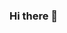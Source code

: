 ### Hi there 👋

<!--
**Natya00/Natya00** is a ✨ _special_ ✨ repository because its `README.md` (this file) appears on your GitHub profile.

Here are some ideas to get you started:

- 🔭 I’m currently working on ...
- 🌱 I’m currently learning ...
- 👯 I’m looking to collaborate on ...
- 🤔 I’m looking for help with ...
- 💬 Ask me about ...
- 📫 How to reach me: ...
- 😄 Pronouns: ...
- ⚡ Fun fact: ...

# RENAMER_BOT

Telegram File Renamer Bot 

<p align="center">

  <a href="https://www.python.org">

    <img src="http://ForTheBadge.com/images/badges/made-with-python.svg">

  </a>

</p>

</p>

## Configs 

* TG_BOT_TOKEN  - Get bot token from @BotFather

* API_ID        - From my.telegram.org 

* API_HASH      - From my.telegram.org 

* ADMIN         - Your User ID 

* DATABASE_URI  - Mongo Database URL from https://cloud.mongodb.com/

* DATABASE_NAME  - Your database name from mongoDB. Default will be 'my'

## Bot Commands

> View Thumbnail 

* `/viewthumb` View Thumbnail 

> Delete Thumbnail

* `/delthumb` Delete Thumbnail

> Broadcast Send Message To All User 

* `/broadcast` reply to message

### Deploy to Heroku

[![Deploy](https://www.herokucdn.com/deploy/button.svg)](https://heroku.com/deploy?template=https://github.com/lntechnical2/RENAMER_BOT_V2)

## License

````

lntechnical2/RENAMER_BOT is licensed under the

Apache License 2.0

A permissive license whose main conditions require preservation of copyright and license notices.

Contributors provide an express grant of patent rights.

Licensed works, modifications, 

and larger works may be distributed under different terms and without source code 

````

## Support 🇮🇳

<a href="https://t.me/lntechnical">

   <p> Telegram </p>

  </a>

<a href="https://youtube.com/c/LNtechnical">

   <p> YouTube </p>

  </a>

## Credits

<p align="left">

  <a href="https://github.com/pyrogram/pyrogram">

    <img alt="Pyrogram" src ="https://i.imgur.com/BOgY9ai.png" width="104.75" height="32"/>

  </a>

</p>

<p align="left">

  <a href="https://docs.mongodb.com">

    <img alt="MongoDB" src ="https://img.shields.io/badge/MongoDB-%234ea94b.svg?&style=for-the-badge&logo=mongodb&logoColor=white"/>

  </a>

</p>
